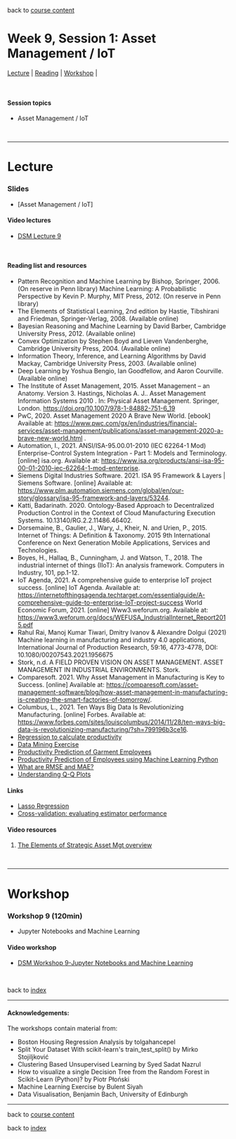 back to [course content](index#course_organisation)


# Week 9, Session 1: Asset Management / IoT

[Lecture](#lecture) | [Reading](#reading) | [Workshop](#workshop) | 
<p><br /></p>

#### Session topics

* Asset Management / IoT

<p>&nbsp;</p>

***

# Lecture 

### Slides
* [Asset Management / IoT]<!-- (/course_content_2022/files/Data_Science_in_Manufacturing-Week_9_new.pdf)  -->

#### Video lectures
* [DSM Lecture 9]()


<br />

  
<a name = "reading"></a>

#### Reading list and resources 


* Pattern Recognition and Machine Learning by Bishop, Springer, 2006.  (On reserve in Penn library)
Machine Learning: A Probabilistic Perspective by Kevin P. Murphy, MIT Press, 2012.  (On reserve in Penn library)
* The Elements of Statistical Learning, 2nd edition by Hastie, Tibshirani and Friedman, Springer-Verlag, 2008.  (Available online)
* Bayesian Reasoning and Machine Learning by David Barber, Cambridge University Press, 2012. (Available online)
* Convex Optimization by Stephen Boyd and Lieven Vandenberghe, Cambridge University Press, 2004. (Available online)
* Information Theory, Inference, and Learning Algorithms by David Mackay, Cambridge University Press, 2003. (Available online)
* Deep Learning by Yoshua Bengio, Ian Goodfellow, and Aaron Courville.  (Available online)
* The Institute of Asset Management, 2015. Asset Management – an Anatomy. Version 3.
Hastings, Nicholas A. J.. Asset Management Information Systems 2010 . In: Physical Asset Management. Springer, London. https://doi.org/10.1007/978-1-84882-751-6_19
* PwC, 2020. Asset Management 2020 A Brave New World. [ebook] Available at: <https://www.pwc.com/gx/en/industries/financial-services/asset-management/publications/asset-management-2020-a-brave-new-world.html> .
* Automation, I., 2021. ANSI/ISA-95.00.01-2010 (IEC 62264-1 Mod) Enterprise-Control System Integration - Part 1: Models and Terminology. [online] isa.org. Available at: https://www.isa.org/products/ansi-isa-95-00-01-2010-iec-62264-1-mod-enterprise.
* Siemens Digital Industries Software. 2021. ISA 95 Framework & Layers | Siemens Software. [online] Available at: https://www.plm.automation.siemens.com/global/en/our-story/glossary/isa-95-framework-and-layers/53244.
* Katti, Badarinath. 2020. Ontology-Based Approach to Decentralized Production Control in the Context of Cloud Manufacturing Execution Systems. 10.13140/RG.2.2.11486.46402. 
* Dorsemaine, B., Gaulier, J., Wary, J., Kheir, N. and Urien, P., 2015. Internet of Things: A Definition &amp; Taxonomy. 2015 9th International Conference on Next Generation Mobile Applications, Services and Technologies.
* Boyes, H., Hallaq, B., Cunningham, J. and Watson, T., 2018. The industrial internet of things (IIoT): An analysis framework. Computers in Industry, 101, pp.1-12.
* IoT Agenda, 2021. A comprehensive guide to enterprise IoT project success. [online] IoT Agenda. Available at: <https://internetofthingsagenda.techtarget.com/essentialguide/A-comprehensive-guide-to-enterprise-IoT-project-success> 
World Economic Forum, 2021. [online] Www3.weforum.org. Available at: https://www3.weforum.org/docs/WEFUSA_IndustrialInternet_Report2015.pdf
* Rahul Rai, Manoj Kumar Tiwari, Dmitry Ivanov & Alexandre Dolgui (2021) Machine learning in manufacturing and industry 4.0 applications, International Journal of Production Research, 59:16, 4773-4778, DOI: 10.1080/00207543.2021.1956675 
* Stork, n.d. A FIELD PROVEN VISION ON ASSET MANAGEMENT. ASSET MANAGEMENT IN INDUSTRIAL ENVIRONMENTS. Stork. 
* Comparesoft. 2021. Why Asset Management in Manufacturing is Key to Success. [online] Available at: https://comparesoft.com/asset-management-software/blog/how-asset-management-in-manufacturing-is-creating-the-smart-factories-of-tomorrow/.
* Columbus, L., 2021. Ten Ways Big Data Is Revolutionizing Manufacturing. [online] Forbes. Available at: https://www.forbes.com/sites/louiscolumbus/2014/11/28/ten-ways-big-data-is-revolutionizing-manufacturing/?sh=799196b3ce16.
* [Regression to calculate productivity](https://www.kaggle.com/code/ishadss/regression-to-calculate-productivity)
* [Data Mining Exercise](https://www.kaggle.com/code/racercor/data-mining-exercise)
* [Productivity Prediction of Garment Employees](https://www.kaggle.com/datasets/ishadss/productivity-prediction-of-garment-employees)
* [Productivity Prediction of Employees using Machine Learning Python](https://pub.towardsai.net/productivity-prediction-of-employees-using-machine-learning-python-24a327534f71)
* [What are RMSE and MAE?](https://towardsdatascience.com/what-are-rmse-and-mae-e405ce230383)
* [Understanding Q-Q Plots](https://data.library.virginia.edu/understanding-q-q-plots/)


#### Links

* [Lasso Regression](https://vitalflux.com/lasso-ridge-regression-explained-with-python-example/)
* [Cross-validation: evaluating estimator performance](https://scikit-learn.org/stable/modules/cross_validation.html)


#### Video resources

1. [The Elements of Strategic Asset Mgt overview](https://www.youtube.com/watch?v=_emDnYaVo0g)


<p>&nbsp;</p>


***

# Workshop

<a name = "workshop"></a>
### Workshop 9  (120min)

* Jupyter Notebooks and Machine Learning 
 

#### Video workshop
* [DSM Workshop 9-Jupyter Notebooks and Machine Learning]()

<p>&nbsp;</p>


back to [index](index#course_organisation)

***
  

#### Acknowledgements:

The workshops contain material from:
* Boston Housing Regression Analysis by tolgahancepel 
* Split Your Dataset With scikit-learn's train_test_split() by Mirko Stojiljković 
* Clustering Based Unsupervised Learning by Syed Sadat Nazrul
* How to visualize a single Decision Tree from the Random Forest in Scikit-Learn (Python)? by Piotr Płoński
* Machine Learning Exercise by Bulent Siyah
* Data Visualisation, Benjamin Bach, University of Edinburgh

***

back to [course content](index#course_organisation)

 back to [index](index.md)
